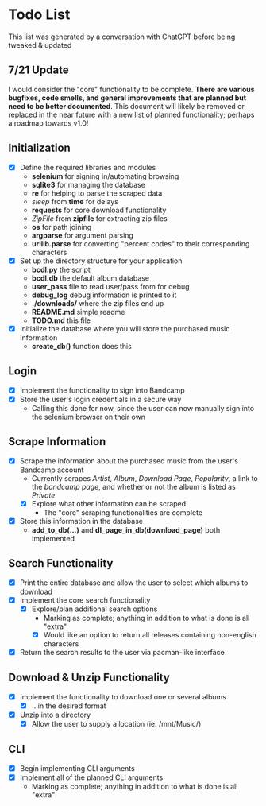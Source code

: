 # Todo List

This list was generated by a conversation with ChatGPT before being tweaked & updated

## 7/21 Update

I would consider the "core" functionality to be complete. **There are various bugfixes, code smells, and general improvements that are planned but need to be better documented**. This document will likely be removed or replaced in the near future with a new list of planned functionality; perhaps a roadmap towards v1.0!

## Initialization
- [X] Define the required libraries and modules
  - **selenium** for signing in/automating browsing
  - **sqlite3** for managing the database
  - **re** for helping to parse the scraped data
  - *sleep* from **time** for delays
  - **requests** for core download functionality
  - *ZipFile* from **zipfile** for extracting zip files
  - **os** for path joining
  - **argparse** for argument parsing
  - **urllib.parse** for converting "percent codes" to their corresponding characters
- [X] Set up the directory structure for your application
  - __bcdl.py__ the script
  - __bcdl.db__ the default album database
  - __user_pass__ file to read user/pass from for debug
  - __debug_log__ debug information is printed to it
  - __./downloads/__ where the zip files end up
  - __README.md__ simple readme
  - __TODO.md__ this file
- [X] Initialize the database where you will store the purchased music information
  - __create_db()__ function does this

## Login
- [X] Implement the functionality to sign into Bandcamp
- [X] Store the user's login credentials in a secure way
  - Calling this done for now, since the user can now manually sign into the selenium browser on their own

## Scrape Information
- [X] Scrape the information about the purchased music from the user's Bandcamp account
  - Currently scrapes *Artist*, *Album*, *Download Page*, *Popularity*, a link to the *bandcamp page*, and whether or not the album is listed as *Private*
  - [X] Explore what other information can be scraped
    - The "core" scraping functionalities are complete
- [X] Store this information in the database
  - __add_to_db(...)__ and __dl_page_in_db(download_page)__ both implemented

## Search Functionality
- [X] Print the entire database and allow the user to select which albums to download
- [X] Implement the core search functionality
  - [X] Explore/plan additional search options
    - Marking as complete; anything in addition to what is done is all "extra"
    - [X] Would like an option to return all releases containing non-english characters
- [X] Return the search results to the user via pacman-like interface

## Download & Unzip Functionality
- [X] Implement the functionality to download one or several albums
  - [X] ...in the desired format
- [X] Unzip into a directory
  - [X] Allow the user to supply a location (ie: /mnt/Music/)

## CLI
- [X] Begin implementing CLI arguments
- [X] Implement all of the planned CLI arguments
  - Marking as complete; anything in addition to what is done is all "extra"